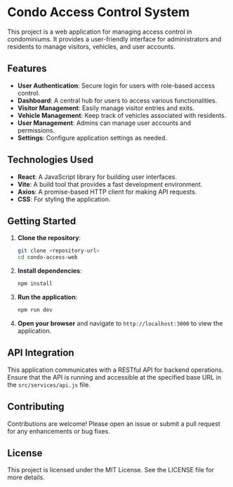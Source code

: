 # Condo Access Control System

This project is a web application for managing access control in condominiums. It provides a user-friendly interface for administrators and residents to manage visitors, vehicles, and user accounts.

## Features

- **User Authentication**: Secure login for users with role-based access control.
- **Dashboard**: A central hub for users to access various functionalities.
- **Visitor Management**: Easily manage visitor entries and exits.
- **Vehicle Management**: Keep track of vehicles associated with residents.
- **User Management**: Admins can manage user accounts and permissions.
- **Settings**: Configure application settings as needed.

## Technologies Used

- **React**: A JavaScript library for building user interfaces.
- **Vite**: A build tool that provides a fast development environment.
- **Axios**: A promise-based HTTP client for making API requests.
- **CSS**: For styling the application.

## Getting Started

1. **Clone the repository**:
   ```bash
   git clone <repository-url>
   cd condo-access-web
   ```

2. **Install dependencies**:
   ```bash
   npm install
   ```

3. **Run the application**:
   ```bash
   npm run dev
   ```

4. **Open your browser** and navigate to `http://localhost:3000` to view the application.

## API Integration

This application communicates with a RESTful API for backend operations. Ensure that the API is running and accessible at the specified base URL in the `src/services/api.js` file.

## Contributing

Contributions are welcome! Please open an issue or submit a pull request for any enhancements or bug fixes.

## License

This project is licensed under the MIT License. See the LICENSE file for more details.